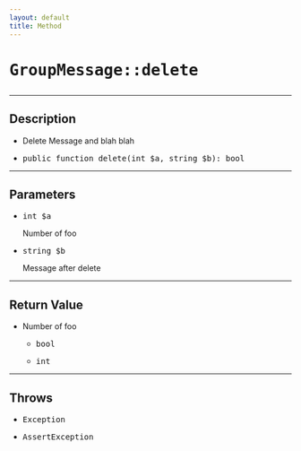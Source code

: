 ```yaml
---
layout: default
title: Method
---
```

<h1 style="font-weight: bold;">
  <pre>GroupMessage::delete</pre>
</h1>
<hr>
<div class="context">
  <h2>Description</h2>
    <ul>
    <li>
      <span>Delete Message and blah blah</span>
    </li>
    <li>
      <pre>public function delete(int $a, string $b): bool</pre>
    </li>
  </ul>
</div>
<hr>
<div class="context">
  <h2>Parameters</h2>
  <ul>
    <li>
      <pre>int $a</pre> <span>Number of foo</span>
    </li>
    <li>
      <pre>string $b</pre> <span>Message after delete</span>
    </li>
  </ul>
</div>
<hr>
<div class="context">
  <h2>Return Value</h2>
  <ul>
    <li>
      <span>Number of foo</span>
    </li>
    <ul>
      <li>
        <pre>bool</pre>
      </li>
      <li>
        <pre>int</pre>
      </li>
    </ul>
  </ul>
</div>
<hr>
<div class="context">
  <h2>Throws</h2>
  <ul>
    <li>
      <pre>Exception</pre>
    </li>
    <li>
      <pre>AssertException</pre>
    </li>
  </ul>
</div>
